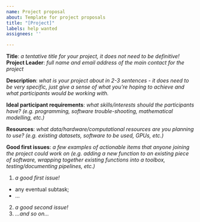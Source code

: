 ```yaml
---
name: Project proposal
about: Template for project proposals
title: "[Project]"
labels: help wanted
assignees: ''

---
```


**Title**: *a tentative title for your project, it does not need to be definitive!*
**Project Leader**: *full name and email address of the main contact for the project*

**Description**: *what is your project about in 2-3 sentences - it does need to be very specific, just give a sense of what you're hoping to achieve and what participants would be working with.*

**Ideal participant requirements**: *what skills/interests should the participants have? (e.g. programming, software trouble-shooting, mathematical modelling, etc.)*

**Resources**: *what data/hardware/computational resources are you planning to use? (e.g. existing datasets, software to be used, GPUs, etc.)*

**Good first issues**: *a few examples of actionable items that anyone joining the project could work on (e.g. adding a new function to an existing piece of software, wrapping together existing functions into a toolbox, testing/documenting pipelines, etc.)*

1. *a good first issue!*
- any eventual subtask;
- ...
2. *a good second issue!*
3. *...and so on...*
